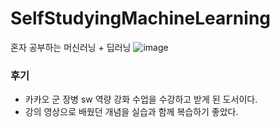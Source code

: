 # SelfStudyingMachineLearning
혼자 공부하는 머신러닝 + 딥러닝
![image](https://github.com/IM2COLD/SelfStudyingMachineLearning/assets/114397640/0c9cc42b-b24e-49eb-93a5-c2848887391f)
### 후기
- 카카오 군 장병 sw 역량 강화 수업을 수강하고 받게 된 도서이다.
- 강의 영상으로 배웠던 개념을 실습과 함께 복습하기 좋았다. 
